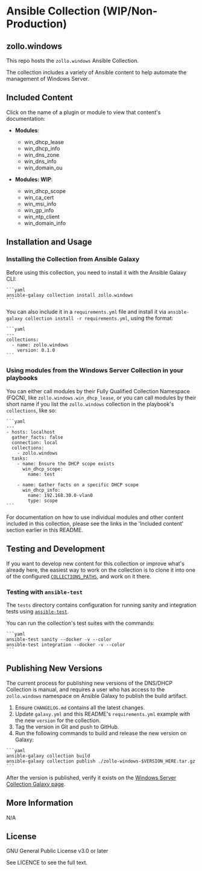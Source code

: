 # Ansible Collection (WIP/Non-Production)

## zollo.windows

This repo hosts the `zollo.windows` Ansible Collection.

The collection includes a variety of Ansible content to help automate the management of Windows Server.

## Included Content

Click on the name of a plugin or module to view that content's documentation:

- **Modules**:
  - win_dhcp_lease
  - win_dhcp_info
  - win_dns_zone
  - win_dns_info
  - win_domain_ou

- **Modules: WIP**:
  - win_dhcp_scope
  - win_ca_cert
  - win_msi_info
  - win_gp_info
  - win_ntp_client
  - win_domain_info

## Installation and Usage

### Installing the Collection from Ansible Galaxy

Before using this collection, you need to install it with the Ansible Galaxy CLI:

    ```yaml
    ansible-galaxy collection install zollo.windows
    ```

You can also include it in a `requirements.yml` file and install it via `ansible-galaxy collection install -r requirements.yml`, using the format:

    ```yaml
    ---
    collections:
      - name: zollo.windows
        version: 0.1.0
    ```

### Using modules from the Windows Server Collection in your playbooks

You can either call modules by their Fully Qualified Collection Namespace (FQCN), like `zollo.windows.win_dhcp_lease`, or you can call modules by their short name if you list the `zollo.windows` collection in the playbook's `collections`, like so:

    ```yaml
    ---
    - hosts: localhost
      gather_facts: false
      connection: local
      collections:
        - zollo.windows
      tasks:
        - name: Ensure the DHCP scope exists
          win_dhcp_scope:
            name: test

        - name: Gather facts on a specific DHCP scope
          win_dhcp_info:
            name: 192.168.30.0-vlan0
            type: scope
    ```

For documentation on how to use individual modules and other content included in this collection, please see the links in the 'Included content' section earlier in this README.

## Testing and Development

If you want to develop new content for this collection or improve what's already here, the easiest way to work on the collection is to clone it into one of the configured [`COLLECTIONS_PATHS`](https://docs.ansible.com/ansible/latest/reference_appendices/config.html#collections-paths), and work on it there.

### Testing with `ansible-test`

The `tests` directory contains configuration for running sanity and integration tests using [`ansible-test`](https://docs.ansible.com/ansible/latest/dev_guide/testing_integration.html).

You can run the collection's test suites with the commands:

    ```yaml
    ansible-test sanity --docker -v --color
    ansible-test integration --docker -v --color
    ```

## Publishing New Versions

The current process for publishing new versions of the DNS/DHCP Collection is manual, and requires a user who has access to the `zollo.windows` namespace on Ansible Galaxy to publish the build artifact.

  1. Ensure `CHANGELOG.md` contains all the latest changes.
  2. Update `galaxy.yml` and this README's `requirements.yml` example with the new `version` for the collection.
  3. Tag the version in Git and push to GitHub.
  4. Run the following commands to build and release the new version on Galaxy:

    ```yaml
    ansible-galaxy collection build
    ansible-galaxy collection publish ./zollo-windows-$VERSION_HERE.tar.gz
    ```

After the version is published, verify it exists on the [Windows Server Collection Galaxy page](https://galaxy.ansible.com/).

## More Information

N/A

## License

GNU General Public License v3.0 or later

See LICENCE to see the full text.
